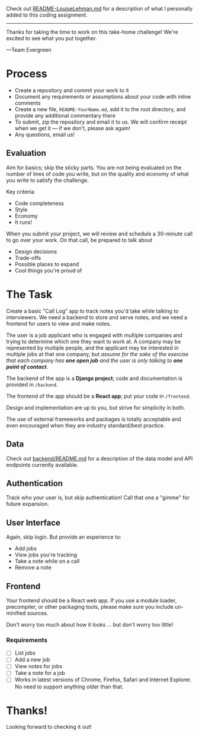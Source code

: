 Check out [README-LouiseLehman.md](README-LouiseLehman.md) for a description of what I personally added to this coding assignment.

---

Thanks for taking the time to work on this take-home challenge! We're excited to see what you put together.

—Team Evergreen

# Process

-   Create a repository and commit your work to it
-   Document any requirements or assumptions about your code with inline comments
-   Create a new file, `README-YourName.md`, add it to the root directory, and provide any additional commentary there
-   To submit, zip the repository and email it to us. We will confirm receipt when we get it — if we don't, please ask again!
-   Any questions, email us!

## Evaluation

Aim for basics; skip the sticky parts. You are not being evaluated on the number of lines of code you write, but on the quality and economy of what you write to satisfy the challenge.

Key criteria:

-   Code completeness
-   Style
-   Economy
-   It runs!

When you submit your project, we will review and schedule a 30-minute call to go over your work. On that call, be prepared to talk about

-   Design decisions
-   Trade-offs
-   Possible places to expand
-   Cool things you're proud of

# The Task

Create a basic "Call Log" app to track notes you'd take while talking to interviewers. We need a backend to store and serve notes, and we need a frontend for users to view and make notes.

The user is a job applicant who is engaged with multiple companies and trying to determine which one they want to work at. A company may be represented by multiple people, and the applicant may be interested in multiple jobs at that one company, but _assume for the sake of the exercise that each company has **one open job** and the user is only talking to **one point of contact**_.

The backend of the app is a **Django project**; code and documentation is provided in `/backend`.

The frontend of the app should be a **React app**; put your code in `/frontend`.

Design and implementation are up to you, but strive for simplicity in both.

The use of external frameworks and packages is totally acceptable and even encouraged when they are industry standard/best practice.

## Data

Check out [backend/README.md](backend/README.md) for a description of the data model and API endpoints currently available.

## Authentication

Track who your user is, but skip authentication! Call that one a "gimme" for future expansion.

## User Interface

Again, skip login. But provide an experience to:

-   Add jobs
-   View jobs you're tracking
-   Take a note while on a call
-   Remove a note

## Frontend

Your frontend should be a React web app. If you use a module loader, precompiler, or other packaging tools, please make sure you include un-minified sources.

Don't worry too much about how it looks ... but don't worry too little!

### Requirements

-   [ ] List jobs
-   [ ] Add a new job
-   [ ] View notes for jobs
-   [ ] Take a note for a job
-   [ ] Works in latest versions of Chrome, Firefox, Safari and Internet Explorer. No need to support anything older than that.

# Thanks!

Looking forward to checking it out!
